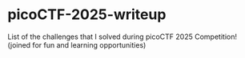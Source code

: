 # picoCTF-2025-writeup
List of the challenges that I solved during picoCTF 2025 Competition! (joined for fun and learning opportunities)
